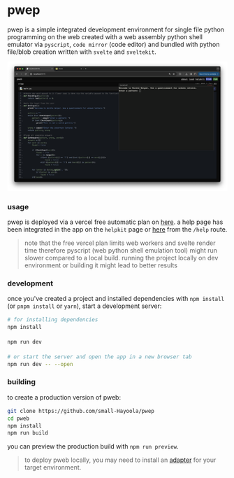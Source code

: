 # pwep

pwep is a simple integrated development environment for  single file python programming on the web created with a web assembly python shell emulator via ``pyscript``, ``code mirror`` (code editor) and bundled with python file/blob creation written with ``svelte`` and ``sveltekit``.

![screenshot](./screenshot.png)

### usage
pwep is deployed via a vercel free automatic plan on [here](https://pwep-ashen.vercel.app/). a help page has been integrated in the app on the ``helpkit`` page or [here](https://pwep-ashen.vercel.app/help) from the ``/help`` route.

> note that the free vercel plan limits web workers and svelte render time therefore pyscript (web python shell emulation tool) might run slower compared to a local build. running the project locally on dev environment or building it might lead to better results

### development

once you've created a project and installed dependencies with `npm install` (or `pnpm install` or `yarn`), start a development server:

```bash
# for installing dependencies
npm install

npm run dev

# or start the server and open the app in a new browser tab
npm run dev -- --open
```

### building

to create a production version of pweb:

```bash
git clone https://github.com/small-Hayoola/pwep
cd pweb
npm install
npm run build
```

you can preview the production build with `npm run preview`.

> to deploy pweb locally, you may need to install an [adapter](https://svelte.dev/docs/kit/adapters) for your target environment.
